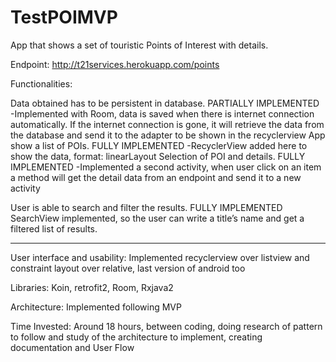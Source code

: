 # TestPOIMVP

App that shows a set of touristic Points of Interest with details. 

Endpoint: http://t21services.herokuapp.com/points 

Functionalities: 

Data obtained has to be persistent in database. PARTIALLY IMPLEMENTED
	-Implemented with Room, data is saved when there is internet connection automatically. If the internet connection is gone, it will retrieve the data from the database and send it to the adapter to be shown in the recyclerview
App show a list of POIs. FULLY IMPLEMENTED
	-RecyclerView added here to show the data, format: linearLayout
Selection of POI and details. FULLY IMPLEMENTED
	-Implemented a second activity, when user click on an item a method will get the detail data from an endpoint and send it to a new activity

User is able to search and filter the results. FULLY IMPLEMENTED
	SearchView implemented, so the user can write a title’s name and get a filtered list of results.

-------------------------------------------------------------------------------------------------------------
User interface and usability: 
	Implemented recyclerview over listview and constraint layout over relative, last version of android too

Libraries: Koin, retrofit2, Room, Rxjava2

Architecture: Implemented following MVP

Time Invested: Around 18 hours, between coding, doing research of pattern to follow and study of the architecture to implement, creating documentation and User Flow 





















